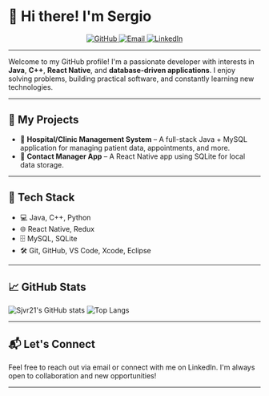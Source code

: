 #                     👋 Hi there! I'm Sergio


<p align="center">
  <a href="https://github.com/Sjvr21" target="_blank">
    <img src="https://img.shields.io/badge/GitHub-Sjvr21-black?logo=github&style=for-the-badge" alt="GitHub" />
  </a>
  <a href="mailto:your.sergiovelez588@gmail.com">
    <img src="https://img.shields.io/badge/Email-sergiovelez588@gmail.com-red?logo=gmail&style=for-the-badge" alt="Email" />
  </a>
  <a href="https://www.linkedin.com/in/sergio-b935a4327/" target="_blank">
    <img src="https://img.shields.io/badge/LinkedIn-sergiob935a4327-blue?logo=linkedin&style=for-the-badge" alt="LinkedIn" />
  </a>
</p>

---


Welcome to my GitHub profile! I'm a passionate developer with interests in **Java**, **C++**, **React Native**, and **database-driven applications**. I enjoy solving problems, building practical software, and constantly learning new technologies.

---

## 💼 My Projects

- 🔧 **Hospital/Clinic Management System** – A full-stack Java + MySQL application for managing patient data, appointments, and more.
- 📱 **Contact Manager App** – A React Native app using SQLite for local data storage.

---

## 🧰 Tech Stack

- 💻 Java, C++, Python
- 🌐 React Native, Redux
- 🗄️ MySQL, SQLite
- 🛠️ Git, GitHub, VS Code, Xcode, Eclipse

---

## 📈 GitHub Stats

![Sjvr21's GitHub stats](https://github-readme-stats.vercel.app/api?username=Sjvr21&show_icons=true&theme=default)
![Top Langs](https://github-readme-stats.vercel.app/api/top-langs/?username=Sjvr21&layout=compact)

---

## 📬 Let's Connect

Feel free to reach out via email or connect with me on LinkedIn. I'm always open to collaboration and new opportunities!

---


